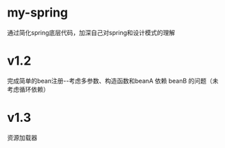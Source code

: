 # my-spring
通过简化spring底层代码，加深自己对spring和设计模式的理解

# v1.2
完成简单的bean注册--考虑多参数、构造函数和beanA 依赖 beanB 的问题（未考虑循环依赖）

# v1.3
资源加载器
